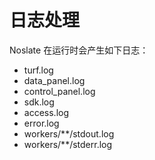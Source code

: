 # 日志处理

Noslate 在运行时会产生如下日志：

+ turf.log
+ data_panel.log
+ control_panel.log
+ sdk.log
+ access.log
+ error.log
+ workers/**/stdout.log
+ workers/**/stderr.log